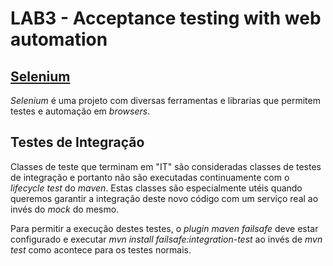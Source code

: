 # LAB3 - Acceptance testing with web automation

## [Selenium](https://www.selenium.dev/)

_Selenium_ é uma projeto com diversas ferramentas e librarias que permitem testes e automação em _browsers_.


## Testes de Integração

Classes de teste que terminam em "IT" são consideradas classes de testes de integração e portanto não são executadas continuamente com o _lifecycle_ _test_ do _maven_. Estas classes são especialmente utéis quando queremos garantir a integração deste novo código com um serviço real ao invés do _mock_ do mesmo.

Para permitir a execução destes testes, o _plugin maven failsafe_ deve estar configurado e executar _mvn install failsafe:integration-test_ ao invés de _mvn test_ como acontece para os testes normais.


